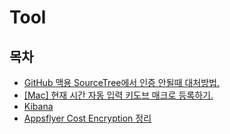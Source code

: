 # Tool

## 목차

- [GitHub 맥용 SourceTree에서 인증 안될때 대처방법.](tool-mac-source-tree-github-connect.md)
- [[Mac] 현재 시간 자동 입력 키도브 매크로 등록하기.](mac-datetime-keyboard-macro.md)
- [Kibana](kibana.md)
- [Appsflyer Cost Encryption 정리](appsflyer_cost_encryption.md)
